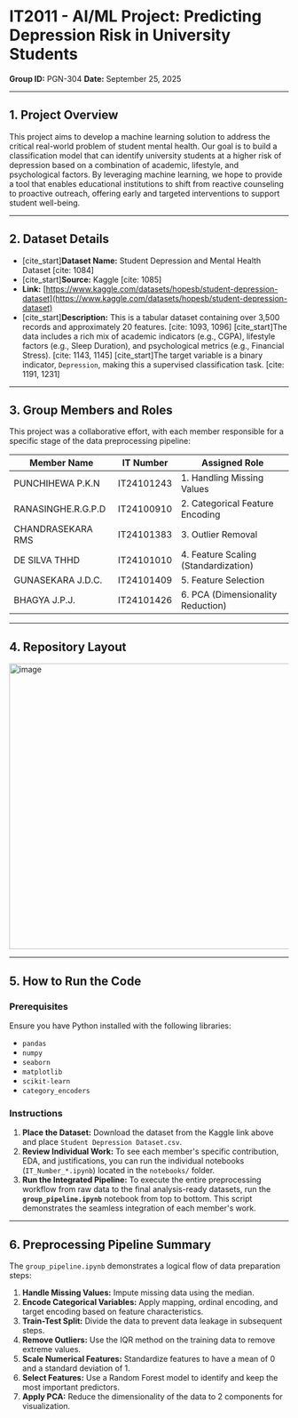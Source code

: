 # IT2011 - AI/ML Project: Predicting Depression Risk in University Students

**Group ID:** PGN-304
**Date:** September 25, 2025

---

## 1. Project Overview

This project aims to develop a machine learning solution to address the critical real-world problem of student mental health. Our goal is to build a classification model that can identify university students at a higher risk of depression based on a combination of academic, lifestyle, and psychological factors. By leveraging machine learning, we hope to provide a tool that enables educational institutions to shift from reactive counseling to proactive outreach, offering early and targeted interventions to support student well-being.

---

## 2. Dataset Details

- [cite_start]**Dataset Name:** Student Depression and Mental Health Dataset [cite: 1084]
- [cite_start]**Source:** Kaggle [cite: 1085]
- **Link:** [https://www.kaggle.com/datasets/hopesb/student-depression-dataset](https://www.kaggle.com/datasets/hopesb/student-depression-dataset)
- [cite_start]**Description:** This is a tabular dataset containing over 3,500 records and approximately 20 features. [cite: 1093, 1096] [cite_start]The data includes a rich mix of academic indicators (e.g., CGPA), lifestyle factors (e.g., Sleep Duration), and psychological metrics (e.g., Financial Stress). [cite: 1143, 1145] [cite_start]The target variable is a binary indicator, `Depression`, making this a supervised classification task. [cite: 1191, 1231]

---

## 3. Group Members and Roles

This project was a collaborative effort, with each member responsible for a specific stage of the data preprocessing pipeline:

| Member Name              | IT Number    | Assigned Role                      |
| ------------------------ | ------------ | ---------------------------------- |
| PUNCHIHEWA P.K.N         | IT24101243   | 1. Handling Missing Values         |
| RANASINGHE.R.G.P.D       | IT24100910   | 2. Categorical Feature Encoding    |
| CHANDRASEKARA RMS        | IT24101383   | 3. Outlier Removal                 |
| DE SILVA THHD            | IT24101010   | 4. Feature Scaling (Standardization) |
| GUNASEKARA J.D.C.        | IT24101409   | 5. Feature Selection               |
| BHAGYA J.P.J.            | IT24101426   | 6. PCA (Dimensionality Reduction)  |

---

## 4. Repository Layout

<img width="558" height="514" alt="image" src="https://github.com/user-attachments/assets/898d904a-3eed-48b1-b52c-f1edbe7618fe" />


---

## 5. How to Run the Code

### Prerequisites
Ensure you have Python installed with the following libraries:
- `pandas`
- `numpy`
- `seaborn`
- `matplotlib`
- `scikit-learn`
- `category_encoders`

### Instructions
1.  **Place the Dataset:** Download the dataset from the Kaggle link above and place `Student Depression Dataset.csv`.
2.  **Review Individual Work:** To see each member's specific contribution, EDA, and justifications, you can run the individual notebooks (`IT_Number_*.ipynb`) located in the `notebooks/` folder.
3.  **Run the Integrated Pipeline:** To execute the entire preprocessing workflow from raw data to the final analysis-ready datasets, run the **`group_pipeline.ipynb`** notebook from top to bottom. This script demonstrates the seamless integration of each member's work.

---

## 6. Preprocessing Pipeline Summary

The `group_pipeline.ipynb` demonstrates a logical flow of data preparation steps:

1.  **Handle Missing Values:** Impute missing data using the median.
2.  **Encode Categorical Variables:** Apply mapping, ordinal encoding, and target encoding based on feature characteristics.
3.  **Train-Test Split:** Divide the data to prevent data leakage in subsequent steps.
4.  **Remove Outliers:** Use the IQR method on the training data to remove extreme values.
5.  **Scale Numerical Features:** Standardize features to have a mean of 0 and a standard deviation of 1.
6.  **Select Features:** Use a Random Forest model to identify and keep the most important predictors.
7.  **Apply PCA:** Reduce the dimensionality of the data to 2 components for visualization.
